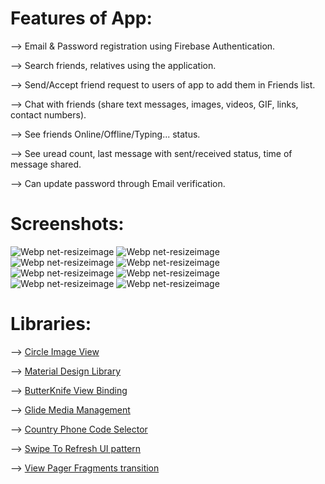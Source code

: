 # Features of App:
--> Email & Password registration using Firebase Authentication.

--> Search friends, relatives using the application.

--> Send/Accept friend request to users of app to add them in Friends list.

--> Chat with friends (share text messages, images, videos, GIF, links, contact numbers).

--> See friends Online/Offline/Typing... status.

--> See uread count, last message with sent/received status, time of message shared.

--> Can update password through Email verification.

# Screenshots:
![Webp net-resizeimage](https://user-images.githubusercontent.com/48565759/103351923-bbd3c800-4aca-11eb-982d-fa0f965704c0.png)
![Webp net-resizeimage](https://user-images.githubusercontent.com/48565759/103352150-69df7200-4acb-11eb-98f5-83c140b2a00f.png)
![Webp net-resizeimage](https://user-images.githubusercontent.com/48565759/103352032-19681480-4acb-11eb-8290-c5cc09275002.png)
![Webp net-resizeimage](https://user-images.githubusercontent.com/48565759/103352304-e3776000-4acb-11eb-8bf4-f6e37ee1e8c2.png)
![Webp net-resizeimage](https://user-images.githubusercontent.com/48565759/103352449-4668f700-4acc-11eb-8714-adcd7e54ba42.png)
![Webp net-resizeimage](https://user-images.githubusercontent.com/48565759/103352612-a9f32480-4acc-11eb-997c-02560e8ab90c.png)
![Webp net-resizeimage](https://user-images.githubusercontent.com/48565759/103352695-f2aadd80-4acc-11eb-8bcb-0a1c1ed644ee.png)
![Webp net-resizeimage](https://user-images.githubusercontent.com/48565759/103352759-22f27c00-4acd-11eb-820c-eed62c0cba79.png)

# Libraries:
--> [Circle Image View](https://github.com/hdodenhof/CircleImageView)

--> [Material Design Library](https://github.com/navasmdc/MaterialDesignLibrary)

--> [ButterKnife View Binding](https://github.com/JakeWharton/butterknife)

--> [Glide Media Management](https://github.com/bumptech/glide)

--> [Country Phone Code Selector](https://github.com/hbb20/CountryCodePickerProject)

--> [Swipe To Refresh UI pattern](https://developer.android.com/jetpack/androidx/releases/swiperefreshlayout)

--> [View Pager Fragments transition](https://developer.android.com/jetpack/androidx/releases/viewpager2)
